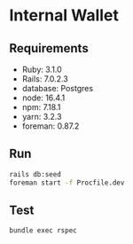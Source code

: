 # Internal Wallet

## Requirements

- Ruby: 3.1.0
- Rails: 7.0.2.3
- database: Postgres
- node: 16.4.1
- npm: 7.18.1
- yarn: 3.2.3
- foreman: 0.87.2

## Run

```bash
rails db:seed
foreman start -f Procfile.dev
```

## Test

```bash
bundle exec rspec
```